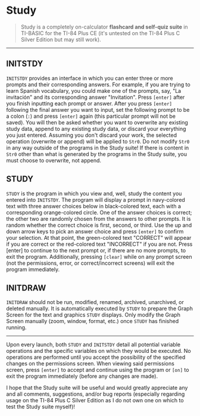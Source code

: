 # Study

> Study is a completely on-calculator **flashcard and self-quiz suite** in TI-BASIC for the TI-84 Plus CE (it's untested on the TI-84 Plus C Silver Edition but may still work).

---

## INITSTDY
`INITSTDY` provides an interface in which you can enter three or more prompts and their corresponding answers. For example, if you are trying to learn Spanish vocabulary, you could make one of the prompts, say, "La invitación" and its corresponding answer "Invitation". Press `[enter]` after you finish inputting each prompt or answer. After you press `[enter]` following the final answer you want to input, set the following prompt to be a colon (`:`) and press `[enter]` again (this particular prompt will not be saved). You will then be asked whether you want to overwrite any existing study data, append to any existing study data, or discard your everything you just entered. Assuming you don't discard your work, the selected operation (overwrite or append) will be applied to `Str0`. Do not modify `Str0` in any way outside of the programs in the Study suite! If there is content in `Str0` other than what is generated by the programs in the Study suite, you must choose to overwrite, not append.

## STUDY
`STUDY` is the program in which you view and, well, study the content you entered into `INITSTDY`. The program will display a prompt in navy-colored text with three answer choices below in black-colored text, each with a corresponding orange-colored circle. One of the answer choices is correct; the other two are randomly chosen from the answers to other prompts. It is random whether the correct choice is first, second, or third. Use the up and down arrow keys to pick an answer choice and press `[enter]` to confirm your selection. At that point, the green-colored text "CORRECT" will appear if you are correct or the red-colored text "INCORRECT" if you are not. Press [enter] to continue to the next prompt or, if there are no more prompts, to exit the program. Additionally, pressing `[clear]` while on any prompt screen (not the permissions, error, or correct/incorrect screens) will exit the program immediately.

## INITDRAW
`INITDRAW` should not be run, modified, renamed, archived, unarchived, or deleted manually. It is automatically executed by `STUDY` to prepare the Graph Screen for the text and graphics `STUDY` displays. Only modify the Graph Screen manually (zoom, window, format, etc.) once `STUDY` has finished running.

---

Upon every launch, both `STUDY` and `INITSTDY` detail all potential variable operations and the specific variables on which they would be executed. No operations are performed until you accept the possibility of the specified changes on the permissions screen. When viewing said permissions screen, press `[enter]` to accept and continue using the program or `[on]` to exit the program immediately (before any changes are made).

I hope that the Study suite will be useful and would greatly appreciate any and all comments, suggestions, and/or bug reports (especially regarding usage on the TI-84 Plus C Silver Edition as I do not own one on which to test the Study suite myself)!
